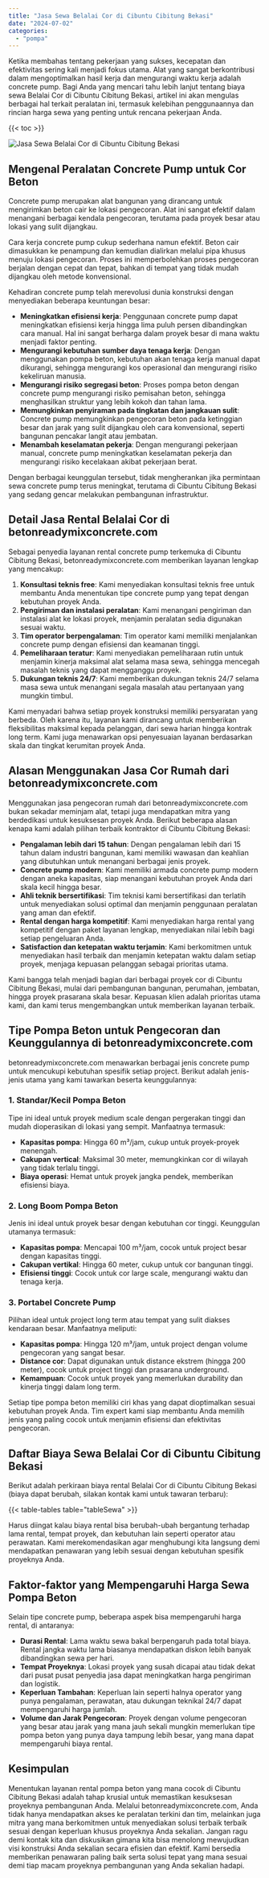 ```yaml
---
title: "Jasa Sewa Belalai Cor di Cibuntu Cibitung Bekasi"
date: "2024-07-02"
categories: 
  - "pompa"
---
```


Ketika membahas tentang pekerjaan yang sukses, kecepatan dan efektivitas sering kali menjadi fokus utama. Alat yang sangat berkontribusi dalam mengoptimalkan hasil kerja dan mengurangi waktu kerja adalah concrete pump. Bagi Anda yang mencari tahu lebih lanjut tentang biaya sewa Belalai Cor di Cibuntu Cibitung Bekasi, artikel ini akan mengulas berbagai hal terkait peralatan ini, termasuk kelebihan penggunaannya dan rincian harga sewa yang penting untuk rencana pekerjaan Anda.

{{< toc >}}

![Jasa Sewa Belalai Cor di Cibuntu Cibitung Bekasi](https://betoncor8.github.io/pump/concrete-pump%20(7).png)

## Mengenal Peralatan Concrete Pump untuk Cor Beton

Concrete pump merupakan alat bangunan yang dirancang untuk mengirimkan beton cair ke lokasi pengecoran. Alat ini sangat efektif dalam menangani berbagai kendala pengecoran, terutama pada proyek besar atau lokasi yang sulit dijangkau.

Cara kerja concrete pump cukup sederhana namun efektif. Beton cair dimasukkan ke penampung dan kemudian dialirkan melalui pipa khusus menuju lokasi pengecoran. Proses ini memperbolehkan proses pengecoran berjalan dengan cepat dan tepat, bahkan di tempat yang tidak mudah dijangkau oleh metode konvensional.

Kehadiran concrete pump telah merevolusi dunia konstruksi dengan menyediakan beberapa keuntungan besar:

- **Meningkatkan efisiensi kerja**: Penggunaan concrete pump dapat meningkatkan efisiensi kerja hingga lima puluh persen dibandingkan cara manual. Hal ini sangat berharga dalam proyek besar di mana waktu menjadi faktor penting.
- **Mengurangi kebutuhan sumber daya tenaga kerja**: Dengan menggunakan pompa beton, kebutuhan akan tenaga kerja manual dapat dikurangi, sehingga mengurangi kos operasional dan mengurangi risiko kekeliruan manusia.
- **Mengurangi risiko segregasi beton**: Proses pompa beton dengan concrete pump mengurangi risiko pemisahan beton, sehingga menghasilkan struktur yang lebih kokoh dan tahan lama.
- **Memungkinkan penyiraman pada tingkatan dan jangkauan sulit**: Concrete pump memungkinkan pengecoran beton pada ketinggian besar dan jarak yang sulit dijangkau oleh cara konvensional, seperti bangunan pencakar langit atau jembatan.
- **Menambah keselamatan pekerja**: Dengan mengurangi pekerjaan manual, concrete pump meningkatkan keselamatan pekerja dan mengurangi risiko kecelakaan akibat pekerjaan berat.

Dengan berbagai keunggulan tersebut, tidak mengherankan jika permintaan sewa concrete pump terus meningkat, terutama di Cibuntu Cibitung Bekasi yang sedang gencar melakukan pembangunan infrastruktur.

## Detail Jasa Rental Belalai Cor di betonreadymixconcrete.com

Sebagai penyedia layanan rental concrete pump terkemuka di Cibuntu Cibitung Bekasi, betonreadymixconcrete.com memberikan layanan lengkap yang mencakup:

1. **Konsultasi teknis free**: Kami menyediakan konsultasi teknis free untuk membantu Anda menentukan tipe concrete pump yang tepat dengan kebutuhan proyek Anda.
2. **Pengiriman dan instalasi peralatan**: Kami menangani pengiriman dan instalasi alat ke lokasi proyek, menjamin peralatan sedia digunakan sesuai waktu.
3. **Tim operator berpengalaman**: Tim operator kami memiliki menjalankan concrete pump dengan efisiensi dan keamanan tinggi.
4. **Pemeliharaan teratur**: Kami menyediakan pemeliharaan rutin untuk menjamin kinerja maksimal alat selama masa sewa, sehingga mencegah masalah teknis yang dapat mengganggu proyek.
5. **Dukungan teknis 24/7**: Kami memberikan dukungan teknis 24/7 selama masa sewa untuk menangani segala masalah atau pertanyaan yang mungkin timbul.

Kami menyadari bahwa setiap proyek konstruksi memiliki persyaratan yang berbeda. Oleh karena itu, layanan kami dirancang untuk memberikan fleksibilitas maksimal kepada pelanggan, dari sewa harian hingga kontrak long term. Kami juga menawarkan opsi penyesuaian layanan berdasarkan skala dan tingkat kerumitan proyek Anda.

## Alasan Menggunakan Jasa Cor Rumah dari betonreadymixconcrete.com

Menggunakan jasa pengecoran rumah dari betonreadymixconcrete.com bukan sekadar meminjam alat, tetapi juga mendapatkan mitra yang berdedikasi untuk kesuksesan proyek Anda. Berikut beberapa alasan kenapa kami adalah pilihan terbaik kontraktor di Cibuntu Cibitung Bekasi:

- **Pengalaman lebih dari 15 tahun**: Dengan pengalaman lebih dari 15 tahun dalam industri bangunan, kami memiliki wawasan dan keahlian yang dibutuhkan untuk menangani berbagai jenis proyek.
- **Concrete pump modern**: Kami memiliki armada concrete pump modern dengan aneka kapasitas, siap menangani kebutuhan proyek Anda dari skala kecil hingga besar.
- **Ahli teknik bersertifikasi**: Tim teknisi kami bersertifikasi dan terlatih untuk menyediakan solusi optimal dan menjamin penggunaan peralatan yang aman dan efektif.
- **Rental dengan harga kompetitif**: Kami menyediakan harga rental yang kompetitif dengan paket layanan lengkap, menyediakan nilai lebih bagi setiap pengeluaran Anda.
- **Satisfaction dan ketepatan waktu terjamin**: Kami berkomitmen untuk menyediakan hasil terbaik dan menjamin ketepatan waktu dalam setiap proyek, menjaga kepuasan pelanggan sebagai prioritas utama.

Kami bangga telah menjadi bagian dari berbagai proyek cor di Cibuntu Cibitung Bekasi, mulai dari pembangunan bangunan, perumahan, jembatan, hingga proyek prasarana skala besar. Kepuasan klien adalah prioritas utama kami, dan kami terus mengembangkan untuk memberikan layanan terbaik.

## Tipe Pompa Beton untuk Pengecoran dan Keunggulannya di betonreadymixconcrete.com

betonreadymixconcrete.com menawarkan berbagai jenis concrete pump untuk mencukupi kebutuhan spesifik setiap project. Berikut adalah jenis-jenis utama yang kami tawarkan beserta keunggulannya:

### 1\. Standar/Kecil Pompa Beton

Tipe ini ideal untuk proyek medium scale dengan pergerakan tinggi dan mudah dioperasikan di lokasi yang sempit. Manfaatnya termasuk:

- **Kapasitas pompa**: Hingga 60 m³/jam, cukup untuk proyek-proyek menengah.
- **Cakupan vertical**: Maksimal 30 meter, memungkinkan cor di wilayah yang tidak terlalu tinggi.
- **Biaya operasi**: Hemat untuk proyek jangka pendek, memberikan efisiensi biaya.

### 2\. Long Boom Pompa Beton

Jenis ini ideal untuk proyek besar dengan kebutuhan cor tinggi. Keunggulan utamanya termasuk:

- **Kapasitas pompa**: Mencapai 100 m³/jam, cocok untuk project besar dengan kapasitas tinggi.
- **Cakupan vertikal**: Hingga 60 meter, cukup untuk cor bangunan tinggi.
- **Efisiensi tinggi**: Cocok untuk cor large scale, mengurangi waktu dan tenaga kerja.

### 3\. Portabel Concrete Pump

Pilihan ideal untuk project long term atau tempat yang sulit diakses kendaraan besar. Manfaatnya meliputi:

- **Kapasitas pompa**: Hingga 120 m³/jam, untuk project dengan volume pengecoran yang sangat besar.
- **Distance cor**: Dapat digunakan untuk distance ekstrem (hingga 200 meter), cocok untuk project tinggi dan prasarana underground.
- **Kemampuan**: Cocok untuk proyek yang memerlukan durability dan kinerja tinggi dalam long term.

Setiap tipe pompa beton memiliki ciri khas yang dapat dioptimalkan sesuai kebutuhan proyek Anda. Tim expert kami siap membantu Anda memilih jenis yang paling cocok untuk menjamin efisiensi dan efektivitas pengecoran.

## Daftar Biaya Sewa Belalai Cor di Cibuntu Cibitung Bekasi

Berikut adalah perkiraan biaya rental Belalai Cor di Cibuntu Cibitung Bekasi (biaya dapat berubah, silakan kontak kami untuk tawaran terbaru):

{{< table-tables table="tableSewa" >}}

Harus diingat kalau biaya rental bisa berubah-ubah bergantung terhadap lama rental, tempat proyek, dan kebutuhan lain seperti operator atau perawatan. Kami merekomendasikan agar menghubungi kita langsung demi mendapatkan penawaran yang lebih sesuai dengan kebutuhan spesifik proyeknya Anda.

## Faktor-faktor yang Mempengaruhi Harga Sewa Pompa Beton

Selain tipe concrete pump, beberapa aspek bisa mempengaruhi harga rental, di antaranya:

- **Durasi Rental**: Lama waktu sewa bakal berpengaruh pada total biaya. Rental jangka waktu lama biasanya mendapatkan diskon lebih banyak dibandingkan sewa per hari.
- **Tempat Proyeknya**: Lokasi proyek yang susah dicapai atau tidak dekat dari pusat pusat penyedia jasa dapat meningkatkan harga pengiriman dan logistik.
- **Keperluan Tambahan**: Keperluan lain seperti halnya operator yang punya pengalaman, perawatan, atau dukungan teknikal 24/7 dapat mempengaruhi harga jumlah.
- **Volume dan Jarak Pengecoran**: Proyek dengan volume pengecoran yang besar atau jarak yang mana jauh sekali mungkin memerlukan tipe pompa beton yang punya daya tampung lebih besar, yang mana dapat mempengaruhi biaya rental.

## Kesimpulan

Menentukan layanan rental pompa beton yang mana cocok di Cibuntu Cibitung Bekasi adalah tahap krusial untuk memastikan kesuksesan proyeknya pembangunan Anda. Melalui betonreadymixconcrete.com, Anda tidak hanya mendapatkan akses ke peralatan terkini dan tim, melainkan juga mitra yang mana berkomitmen untuk menyediakan solusi terbaik terbaik sesuai dengan keperluan khusus proyeknya Anda sekalian. Jangan ragu demi kontak kita dan diskusikan gimana kita bisa menolong mewujudkan visi konstruksi Anda sekalian secara efisien dan efektif. Kami bersedia memberikan penawaran paling baik serta solusi tepat yang mana sesuai demi tiap macam proyeknya pembangunan yang Anda sekalian hadapi.
